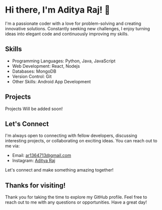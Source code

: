 <!-- Replace the placeholders ([...]) with your own information -->

<!-- Header -->
# Hi there, I'm Aditya Raj! 👋

<!-- Introduction -->
I'm a passionate coder with a love for problem-solving and creating innovative solutions. Constantly seeking new challenges, I enjoy turning ideas into elegant code and continuously improving my skills.

<!-- Skills -->
## Skills

- Programming Languages: Python, Java, JavaScript
- Web Development: React, Nodejs
- Databases: MongoDB
- Version Control: Git
- Other Skills: Android App Development

<!-- Projects -->
## Projects

Projects Will be added soon!
<!-- Contributions -->

<!-- Let's Connect -->
## Let's Connect

I'm always open to connecting with fellow developers, discussing interesting projects, or collaborating on exciting ideas. You can reach out to me via:

- Email: ar1364713@gmail.com
- Instagram: [Aditya Raj](https://instagram.com/adityaraj_io?igshid=MzNINGNkZWQ4Mg==)

Let's connect and make something amazing together!

<!-- Footer -->
## Thanks for visiting!

Thank you for taking the time to explore my GitHub profile. Feel free to reach out to me with any questions or opportunities. Have a great day!

